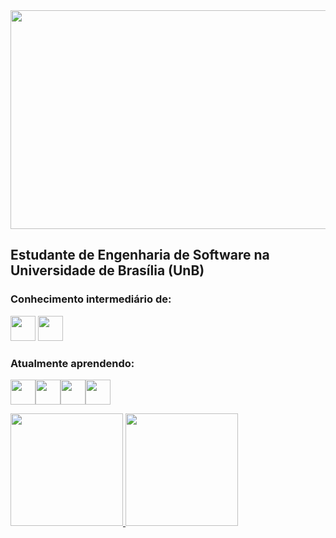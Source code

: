 
<img src="https://c.tenor.com/6us3et_6HDoAAAAM/hello-there-hi-there.gif" width="700" height="350" align="middle"/>

## Estudante de Engenharia de Software na Universidade de Brasília (UnB)
### Conhecimento intermediário de: 
<img src="https://cdn.jsdelivr.net/gh/devicons/devicon/icons/c/c-original.svg" width="40" height="40" /> <img src="https://cdn.jsdelivr.net/gh/devicons/devicon/icons/java/java-original-wordmark.svg" width="40" height="40"/>

### Atualmente aprendendo:
<img src="https://cdn.jsdelivr.net/gh/devicons/devicon/icons/javascript/javascript-original.svg" width="40" height="40"/><img src="https://cdn.jsdelivr.net/gh/devicons/devicon/icons/html5/html5-original.svg" width="40" height="40"/><img src="https://cdn.jsdelivr.net/gh/devicons/devicon/icons/css3/css3-original.svg" width="40" height="40"/><img src="https://cdn.jsdelivr.net/gh/devicons/devicon/icons/python/python-original.svg" width="40" height="40"/>
          
          
          
<div>
<a href="https://github.com/hgaldino05">
<img height="180em" src="https://github-readme-stats.vercel.app/api?username=hgaldino05&show_icons=true&theme=dracula&include_all_commits=true&count_private=true%22"/>
<img height="180em" src="https://github-readme-stats.vercel.app/api/top-langs/?username=hgaldino05&layout=compact&langs_count=7&theme=dracula"/>
</div>


